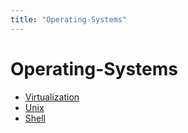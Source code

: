 ```yaml
---
title: "Operating-Systems"
---
```

# Operating-Systems

- [Virtualization](virtualization.md)
- [Unix](unix/_unix.md)
- [Shell](shell/_shell.md)
